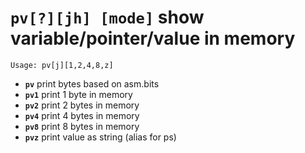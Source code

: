 <!-- TITLE: pv -->

#  **`pv[?][jh] [mode]`** show variable/pointer/value in memory


```text
Usage: pv[j][1,2,4,8,z]
```


- **`pv`** print bytes based on asm.bits
- **`pv1`** print 1 byte in memory
- **`pv2`** print 2 bytes in memory
- **`pv4`** print 4 bytes in memory
- **`pv8`** print 8 bytes in memory
- **`pvz`** print value as string (alias for ps)

<p hidden>pv pv1 pv2 pv4 pv8 pvz</p>